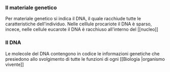 ### Il materiale genetico
Per materiale genetico si indica il DNA, il quale racchiude tutte le caratteristiche dell'individuo. Nelle celllule procariote il DNA è sparso, incece, nelle cellule eucarote il DNA è racchiuso all'interno del [[nucleo]]

### Il DNA
Le molecole del DNA contengono in codice le informazioni genetiche che presiedono allo svolgimento di tutte le funzioni di ogni [[Biologia |organismo vivente]]